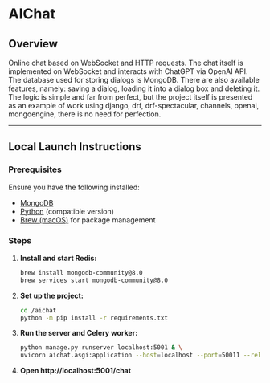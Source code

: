 # AIChat

## Overview
Online chat based on WebSocket and HTTP requests. The chat itself is implemented on WebSocket and interacts with ChatGPT via OpenAI API. The database used for storing dialogs is MongoDB. There are also available features, namely: saving a dialog, loading it into a dialog box and deleting it. The logic is simple and far from perfect, but the project itself is presented as an example of work using django, drf, drf-spectacular, channels, openai, mongoengine, there is no need for perfection.

---

## Local Launch Instructions

### Prerequisites
Ensure you have the following installed:
- [MongoDB](https://www.mongodb.com/)
- [Python](https://www.python.org/downloads/) (compatible version)
- [Brew (macOS)](https://brew.sh/) for package management

### Steps
1. **Install and start Redis:**
    ```bash
    brew install mongodb-community@8.0
    brew services start mongodb-community@8.0
    ```

2. **Set up the project:**
    ```bash
    cd /aichat
    python -m pip install -r requirements.txt
    ```

3. **Run the server and Celery worker:**
    ```bash
    python manage.py runserver localhost:5001 & \
    uvicorn aichat.asgi:application --host=localhost --port=50011 --reload
    ```
4. **Open http://localhost:5001/chat** 
